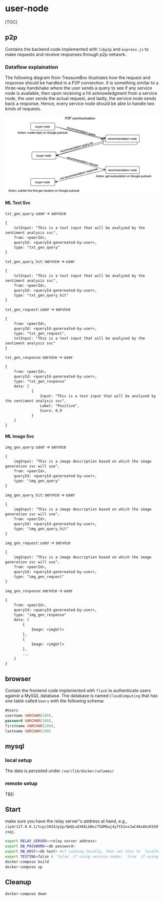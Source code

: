 # user-node
[TOC]
## p2p

Contains the backend code implemented with `libp2p` and `express.js` to make requests and receive responses through p2p network.

### Dataflow explaination
The following diagram from TreasureBox illustrates how the request and response should be handled in a P2P connection. It is something similar to a three-way handshake where the user sends a query to see if any service node is available, then upon receiving a hit acknowledgment from a service node, the user sends the actual request, and lastly, the service node sends back a response. Hence, every service node should be able to handle two kinds of requests.

![](https://raw.githubusercontent.com/yuhanzz/TreasureBox/master/images/image5.png)

#### ML Text Svc

`txt_gen_query`: user -> service
```
{
    txtInput: "This is a text input that will be analyzed by the sentiment analysis svc",
    from: <peerId>,
    queryId: <queryId-genereated-by-user>,
    type: "txt_gen_query"
}
```

`txt_gen_query_hit`: service -> user
```
{
    txtInput: "This is a text input that will be analyzed by the sentiment analysis svc",
    from: <peerId>,
    queryId: <queryId-genereated-by-user>,
    type: "txt_gen_query_hit"
}
```

`txt_gen_request`:  user -> service
```
{
    from: <peerId>,
    queryId: <queryId-genereated-by-user>,
    type: "txt_gen_request",
    txtInput: "This is a text input that will be analyzed by the sentiment analysis svc"
}
```

`txt_gen_response`:  service -> user
```
{
    from: <peerId>,
    queryId: <queryId-genereated-by-user>,
    type: "txt_gen_response"
    data: [
            {
                Input: "This is a text input that will be analyzed by the sentiment analysis svc",
                Label: "Positive",
                Score: 0.9
            }
    ]
}
```

#### ML Image Svc

`img_gen_query`: user -> service
```
{
    imgInput: "This is a image description based on which the image generation svc will use",
    from: <peerId>,
    queryId: <queryId-genereated-by-user>,
    type: "img_gen_query"
}
```

`img_gen_query_hit`: service -> user
```
{
    imgInput: "This is a image description based on which the image generation svc will use",
    from: <peerId>,
    queryId: <queryId-genereated-by-user>,
    type: "img_gen_query_hit"
}
```

`img_gen_request`:  user -> service
```
{
    imgInput: "This is a image description based on which the image generation svc will use",
    from: <peerId>,
    queryId: <queryId-genereated-by-user>,
    type: "img_gen_request"
}
```

`img_gen_response`: service -> user

```
{
    from: <peerId>,
    queryId: <queryId-genereated-by-user>,
    type: "img_gen_response"
    data: [
        {
            Image: <imgUrl>
        },
        {
            Image: <imgUrl>
        },
        ...
    ]
}
```


## browser

Contain the frontend code implemented with `flask` to authenticate users against a MySQL database. The database is named `CloudComputing` that has one table called `Users` with the following schema:

```sql
#Users
username VARCHAR(200),
password VARCHAR(200),
firstname VARCHAR(200),
lastname VARCHAR(200)
```

## mysql

### local setup
The data is persisted under `/var/lib/docker/volumes/`

### remote setup

TBD

## Start

make sure you have the relay server"s address at hand, e.g., `/ip4/127.0.0.1/tcp/2024/p2p/QmQLuEX6ELbNscTSUM5wj4y7Cb1nxJwC46xAkzKSG9zxqj`.

```bash
export RELAY_SERVER=<relay server address>
export DB_PASSWORD=<db password>
export DB_HOST=<db host> #if running locally, then set this to `localhost`
export TESTING=false # `false` if using service nodes, `true` if using mock data
docker-compose build
docker-compose up
```

## Cleanup

```bash
docker-compose down
```
